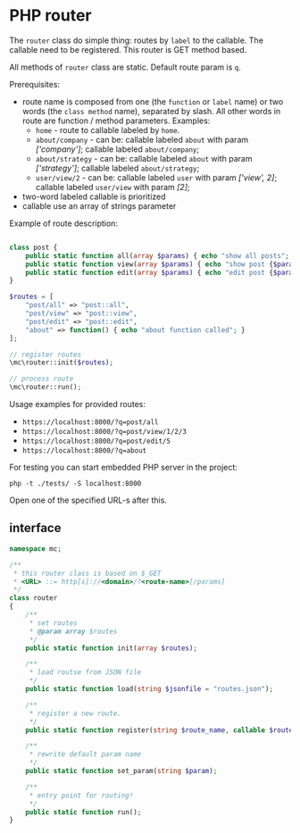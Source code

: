 # PHP router

The `router` class do simple thing: routes by `label` to the callable. The callable need to be registered.
This router is GET method based. 

All methods of `router` class are static. Default route param is `q`.

Prerequisites:

 * route name is composed from one (the `function` or `label` name) or two words (the `class method` name), separated by slash. All other words in route are function / method parameters. Examples:
   * `home` - route to callable labeled by `home`.
   * `about/company` - can be: callable labeled `about` with param _['company']_; callable labeled `about/company`;
   * `about/strategy` - can be: callable labeled `about` with param _['strategy']_; callable labeled `about/strategy`;
   * `user/view/2` - can be: callable labeled `user` with param _['view', 2]_; callable labeled `user/view` with param _[2]_;
 * two-word labeled callable is prioritized
 * callable use an array of strings parameter

Example of route description:

```php

class post {
    public static function all(array $params) { echo "show all posts"; }
    public static function view(array $params) { echo "show post {$params[0]}"; }
    public static function edit(array $params) { echo "edit post {$params[0]}"; }
}

$routes = [
    "post/all" => "post::all",
    "post/view" => "post::view",
    "post/edit" => "post::edit",
    "about" => function() { echo "about function called"; }
];

// register routes
\mc\router::init($routes);

// process route
\mc\router::run();
```

Usage examples for provided routes:

 * `https://localhost:8000/?q=post/all`
 * `https://localhost:8000/?q=post/view/1/2/3`
 * `https://localhost:8000/?q=post/edit/5`
 * `https://localhost:8000/?q=about`

For testing you can start embedded PHP server in the project:

```shell
php -t ./tests/ -S localhost:8000
```

Open one of the specified URL-s after this.

## interface

```php
namespace mc;

/**
 * this router class is based on $_GET
 * <URL> ::= http[s]://<domain>/?<route-name>[/params]
 */
class router
{
    /**
     * set routes
     * @param array $routes
     */
    public static function init(array $routes);

    /**
     * load routse from JSON file
     */
    public static function load(string $jsonfile = "routes.json");

    /**
     * register a new route.
     */
    public static function register(string $route_name, callable $route_method);

    /**
     * rewrite default param name
     */
    public static function set_param(string $param);

    /**
     * entry point for routing!
     */
    public static function run();
}
```